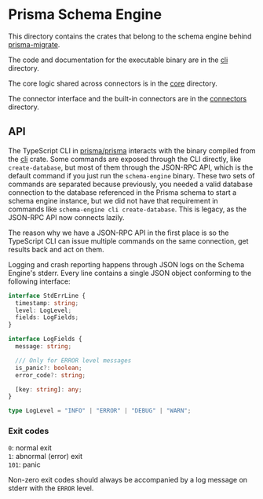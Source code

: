 # Prisma Schema Engine

This directory contains the crates that belong to the schema engine behind
[prisma-migrate](https://www.prisma.io/docs/concepts/components/prisma-migrate).

The code and documentation for the executable binary are in the [cli](./cli)
directory.

The core logic shared across connectors is in the [core](./core) directory.

The connector interface and the built-in connectors are in the
[connectors](./connectors) directory.

## API

The TypeScript CLI in [prisma/prisma](https://github.com/prisma/prisma)
interacts with the binary compiled from the [cli](./cli) crate. Some commands
are exposed through the CLI directly, like `create-database`, but most of them
through the JSON-RPC API, which is the default command if you just run the
`schema-engine` binary. These two sets of commands are separated because
previously, you needed a valid database connection to the database referenced
in the Prisma schema to start a schema engine instance, but we did not have
that requirement in commands like `schema-engine cli create-database`. This
is legacy, as the JSON-RPC API now connects lazily.

The reason why we have a JSON-RPC API in the first place is so the TypeScript
CLI can issue multiple commands on the same connection, get results back and
act on them.

Logging and crash reporting happens through JSON logs on the Schema Engine's
stderr. Every line contains a single JSON object conforming to the following
interface:

```typescript
interface StdErrLine {
  timestamp: string;
  level: LogLevel;
  fields: LogFields;
}

interface LogFields {
  message: string;

  /// Only for ERROR level messages
  is_panic?: boolean;
  error_code?: string;

  [key: string]: any;
}

type LogLevel = "INFO" | "ERROR" | "DEBUG" | "WARN";
```

### Exit codes

`0`: normal exit\
`1`: abnormal (error) exit\
`101`: panic

Non-zero exit codes should always be accompanied by a log message on stderr with
the `ERROR` level.
